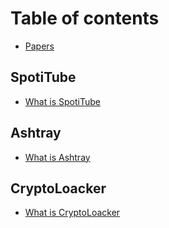 # Table of contents

* [Papers](README.md)

## SpotiTube

* [What is SpotiTube](spotitube/untitled.md)

## Ashtray

* [What is Ashtray](ashtray/untitled.md)

## CryptoLoacker

* [What is CryptoLoacker](cryptoloacker/untitled.md)

